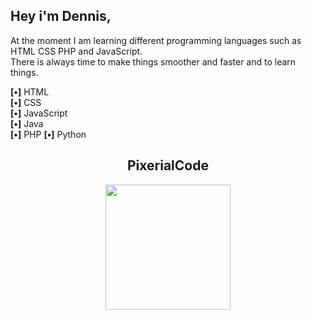 <h2>Hey i'm Dennis,</h2>

<p>
    At the moment I am learning different programming languages such as HTML CSS PHP and JavaScript.
    <br>
    There is always time to make things smoother and faster and to learn things.
</p>

<p>
    <strong>[‌•]</strong> HTML
    <br>
    <strong>[‌•]</strong> CSS
    <br>
    <strong>[‌•]</strong> JavaScript
    <br>
    <strong>[‌•]</strong> Java
    <br>
    <strong>[‌•]</strong> PHP
    <strong>[‌•]</strong> Python
</p>
  
<h2 align="center">PixerialCode</h2>
<p align="center">
    <a href="https://pixerialcode.com/">
    <img dragable="false" style="height: 200px; height: 200px;" src="https://pixerialcode.com/wp-content/uploads/2022/12/pc-logo-900x900-color-1-150x150.png">
    </a>
   <br/>
</p>
